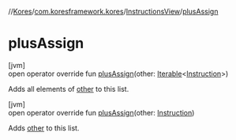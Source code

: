 //[Kores](../../../index.md)/[com.koresframework.kores](../index.md)/[InstructionsView](index.md)/[plusAssign](plus-assign.md)

# plusAssign

[jvm]\
open operator override fun [plusAssign](plus-assign.md)(other: [Iterable](https://kotlinlang.org/api/latest/jvm/stdlib/kotlin.collections/-iterable/index.html)<[Instruction](../-instruction/index.md)>)

Adds all elements of [other](plus-assign.md) to this list.

[jvm]\
open operator override fun [plusAssign](plus-assign.md)(other: [Instruction](../-instruction/index.md))

Adds [other](plus-assign.md) to this list.

